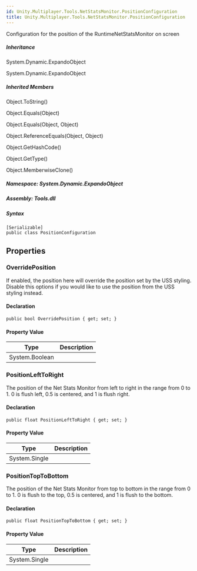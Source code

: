```yaml
---  
id: Unity.Multiplayer.Tools.NetStatsMonitor.PositionConfiguration  
title: Unity.Multiplayer.Tools.NetStatsMonitor.PositionConfiguration  
---
```


<div class="markdown level0 summary">

Configuration for the position of the RuntimeNetStatsMonitor on screen

</div>

<div class="markdown level0 conceptual">

</div>

<div class="inheritance">

##### Inheritance

<div class="level0">

System.Dynamic.ExpandoObject

</div>

<div class="level1">

System.Dynamic.ExpandoObject

</div>

</div>

<div class="inheritedMembers">

##### Inherited Members

<div>

Object.ToString()

</div>

<div>

Object.Equals(Object)

</div>

<div>

Object.Equals(Object, Object)

</div>

<div>

Object.ReferenceEquals(Object, Object)

</div>

<div>

Object.GetHashCode()

</div>

<div>

Object.GetType()

</div>

<div>

Object.MemberwiseClone()

</div>

</div>

##### **Namespace**: System.Dynamic.ExpandoObject

##### **Assembly**: Tools.dll

##### Syntax

``` lang-csharp
[Serializable]
public class PositionConfiguration
```

## Properties 

### OverridePosition

<div class="markdown level1 summary">

If enabled, the position here will override the position set by the USS
styling. Disable this options if you would like to use the position from
the USS styling instead.

</div>

<div class="markdown level1 conceptual">

</div>

#### Declaration

``` lang-csharp
public bool OverridePosition { get; set; }
```

#### Property Value

| Type           | Description |
|----------------|-------------|
| System.Boolean |             |

### PositionLeftToRight

<div class="markdown level1 summary">

The position of the Net Stats Monitor from left to right in the range
from 0 to 1. 0 is flush left, 0.5 is centered, and 1 is flush right.

</div>

<div class="markdown level1 conceptual">

</div>

#### Declaration

``` lang-csharp
public float PositionLeftToRight { get; set; }
```

#### Property Value

| Type          | Description |
|---------------|-------------|
| System.Single |             |

### PositionTopToBottom

<div class="markdown level1 summary">

The position of the Net Stats Monitor from top to bottom in the range
from 0 to 1. 0 is flush to the top, 0.5 is centered, and 1 is flush to
the bottom.

</div>

<div class="markdown level1 conceptual">

</div>

#### Declaration

``` lang-csharp
public float PositionTopToBottom { get; set; }
```

#### Property Value

| Type          | Description |
|---------------|-------------|
| System.Single |             |
